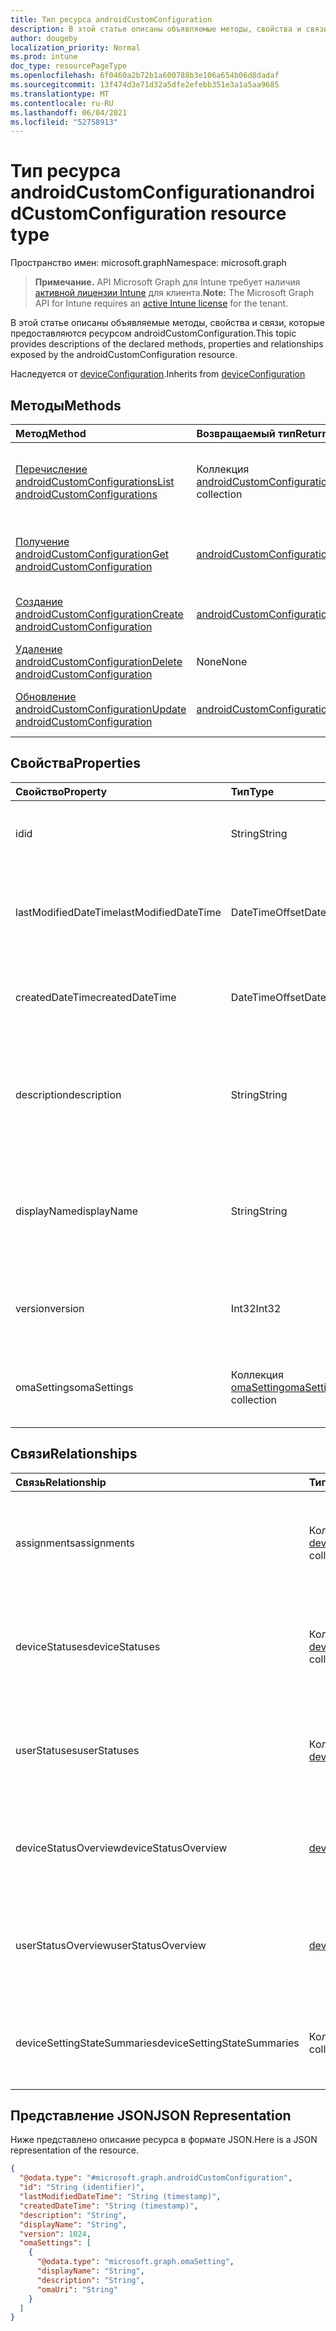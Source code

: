 ```yaml
---
title: Тип ресурса androidCustomConfiguration
description: В этой статье описаны объявляемые методы, свойства и связи, которые предоставляются ресурсом androidCustomConfiguration.
author: dougeby
localization_priority: Normal
ms.prod: intune
doc_type: resourcePageType
ms.openlocfilehash: 6f0460a2b72b1a600788b3e106a654b06d8dadaf
ms.sourcegitcommit: 13f474d3e71d32a5dfe2efebb351e3a1a5aa9685
ms.translationtype: MT
ms.contentlocale: ru-RU
ms.lasthandoff: 06/04/2021
ms.locfileid: "52758913"
---
```

# <a name="androidcustomconfiguration-resource-type"></a><span data-ttu-id="5a3d3-103">Тип ресурса androidCustomConfiguration</span><span class="sxs-lookup"><span data-stu-id="5a3d3-103">androidCustomConfiguration resource type</span></span>

<span data-ttu-id="5a3d3-104">Пространство имен: microsoft.graph</span><span class="sxs-lookup"><span data-stu-id="5a3d3-104">Namespace: microsoft.graph</span></span>

> <span data-ttu-id="5a3d3-105">**Примечание.** API Microsoft Graph для Intune требует наличия [активной лицензии Intune](https://go.microsoft.com/fwlink/?linkid=839381) для клиента.</span><span class="sxs-lookup"><span data-stu-id="5a3d3-105">**Note:** The Microsoft Graph API for Intune requires an [active Intune license](https://go.microsoft.com/fwlink/?linkid=839381) for the tenant.</span></span>

<span data-ttu-id="5a3d3-106">В этой статье описаны объявляемые методы, свойства и связи, которые предоставляются ресурсом androidCustomConfiguration.</span><span class="sxs-lookup"><span data-stu-id="5a3d3-106">This topic provides descriptions of the declared methods, properties and relationships exposed by the androidCustomConfiguration resource.</span></span>


<span data-ttu-id="5a3d3-107">Наследуется от [deviceConfiguration](../resources/intune-deviceconfig-deviceconfiguration.md).</span><span class="sxs-lookup"><span data-stu-id="5a3d3-107">Inherits from [deviceConfiguration](../resources/intune-deviceconfig-deviceconfiguration.md)</span></span>

## <a name="methods"></a><span data-ttu-id="5a3d3-108">Методы</span><span class="sxs-lookup"><span data-stu-id="5a3d3-108">Methods</span></span>
|<span data-ttu-id="5a3d3-109">Метод</span><span class="sxs-lookup"><span data-stu-id="5a3d3-109">Method</span></span>|<span data-ttu-id="5a3d3-110">Возвращаемый тип</span><span class="sxs-lookup"><span data-stu-id="5a3d3-110">Return Type</span></span>|<span data-ttu-id="5a3d3-111">Описание</span><span class="sxs-lookup"><span data-stu-id="5a3d3-111">Description</span></span>|
|:---|:---|:---|
|[<span data-ttu-id="5a3d3-112">Перечисление androidCustomConfigurations</span><span class="sxs-lookup"><span data-stu-id="5a3d3-112">List androidCustomConfigurations</span></span>](../api/intune-deviceconfig-androidcustomconfiguration-list.md)|<span data-ttu-id="5a3d3-113">Коллекция [androidCustomConfiguration](../resources/intune-deviceconfig-androidcustomconfiguration.md)</span><span class="sxs-lookup"><span data-stu-id="5a3d3-113">[androidCustomConfiguration](../resources/intune-deviceconfig-androidcustomconfiguration.md) collection</span></span>|<span data-ttu-id="5a3d3-114">Перечисление свойств и связей объектов [androidCustomConfiguration](../resources/intune-deviceconfig-androidcustomconfiguration.md).</span><span class="sxs-lookup"><span data-stu-id="5a3d3-114">List properties and relationships of the [androidCustomConfiguration](../resources/intune-deviceconfig-androidcustomconfiguration.md) objects.</span></span>|
|[<span data-ttu-id="5a3d3-115">Получение androidCustomConfiguration</span><span class="sxs-lookup"><span data-stu-id="5a3d3-115">Get androidCustomConfiguration</span></span>](../api/intune-deviceconfig-androidcustomconfiguration-get.md)|[<span data-ttu-id="5a3d3-116">androidCustomConfiguration</span><span class="sxs-lookup"><span data-stu-id="5a3d3-116">androidCustomConfiguration</span></span>](../resources/intune-deviceconfig-androidcustomconfiguration.md)|<span data-ttu-id="5a3d3-117">Считывание свойств и связей объекта [androidCustomConfiguration](../resources/intune-deviceconfig-androidcustomconfiguration.md).</span><span class="sxs-lookup"><span data-stu-id="5a3d3-117">Read properties and relationships of the [androidCustomConfiguration](../resources/intune-deviceconfig-androidcustomconfiguration.md) object.</span></span>|
|[<span data-ttu-id="5a3d3-118">Создание androidCustomConfiguration</span><span class="sxs-lookup"><span data-stu-id="5a3d3-118">Create androidCustomConfiguration</span></span>](../api/intune-deviceconfig-androidcustomconfiguration-create.md)|[<span data-ttu-id="5a3d3-119">androidCustomConfiguration</span><span class="sxs-lookup"><span data-stu-id="5a3d3-119">androidCustomConfiguration</span></span>](../resources/intune-deviceconfig-androidcustomconfiguration.md)|<span data-ttu-id="5a3d3-120">Создание объекта [androidCustomConfiguration](../resources/intune-deviceconfig-androidcustomconfiguration.md).</span><span class="sxs-lookup"><span data-stu-id="5a3d3-120">Create a new [androidCustomConfiguration](../resources/intune-deviceconfig-androidcustomconfiguration.md) object.</span></span>|
|[<span data-ttu-id="5a3d3-121">Удаление androidCustomConfiguration</span><span class="sxs-lookup"><span data-stu-id="5a3d3-121">Delete androidCustomConfiguration</span></span>](../api/intune-deviceconfig-androidcustomconfiguration-delete.md)|<span data-ttu-id="5a3d3-122">None</span><span class="sxs-lookup"><span data-stu-id="5a3d3-122">None</span></span>|<span data-ttu-id="5a3d3-123">Удаление экземпляра [androidCustomConfiguration](../resources/intune-deviceconfig-androidcustomconfiguration.md).</span><span class="sxs-lookup"><span data-stu-id="5a3d3-123">Deletes a [androidCustomConfiguration](../resources/intune-deviceconfig-androidcustomconfiguration.md).</span></span>|
|[<span data-ttu-id="5a3d3-124">Обновление androidCustomConfiguration</span><span class="sxs-lookup"><span data-stu-id="5a3d3-124">Update androidCustomConfiguration</span></span>](../api/intune-deviceconfig-androidcustomconfiguration-update.md)|[<span data-ttu-id="5a3d3-125">androidCustomConfiguration</span><span class="sxs-lookup"><span data-stu-id="5a3d3-125">androidCustomConfiguration</span></span>](../resources/intune-deviceconfig-androidcustomconfiguration.md)|<span data-ttu-id="5a3d3-126">Обновление свойств объекта [androidCustomConfiguration](../resources/intune-deviceconfig-androidcustomconfiguration.md).</span><span class="sxs-lookup"><span data-stu-id="5a3d3-126">Update the properties of a [androidCustomConfiguration](../resources/intune-deviceconfig-androidcustomconfiguration.md) object.</span></span>|

## <a name="properties"></a><span data-ttu-id="5a3d3-127">Свойства</span><span class="sxs-lookup"><span data-stu-id="5a3d3-127">Properties</span></span>
|<span data-ttu-id="5a3d3-128">Свойство</span><span class="sxs-lookup"><span data-stu-id="5a3d3-128">Property</span></span>|<span data-ttu-id="5a3d3-129">Тип</span><span class="sxs-lookup"><span data-stu-id="5a3d3-129">Type</span></span>|<span data-ttu-id="5a3d3-130">Описание</span><span class="sxs-lookup"><span data-stu-id="5a3d3-130">Description</span></span>|
|:---|:---|:---|
|<span data-ttu-id="5a3d3-131">id</span><span class="sxs-lookup"><span data-stu-id="5a3d3-131">id</span></span>|<span data-ttu-id="5a3d3-132">String</span><span class="sxs-lookup"><span data-stu-id="5a3d3-132">String</span></span>|<span data-ttu-id="5a3d3-133">Ключ объекта.</span><span class="sxs-lookup"><span data-stu-id="5a3d3-133">Key of the entity.</span></span> <span data-ttu-id="5a3d3-134">Наследуется от объекта [deviceConfiguration](../resources/intune-deviceconfig-deviceconfiguration.md).</span><span class="sxs-lookup"><span data-stu-id="5a3d3-134">Inherited from [deviceConfiguration](../resources/intune-deviceconfig-deviceconfiguration.md)</span></span>|
|<span data-ttu-id="5a3d3-135">lastModifiedDateTime</span><span class="sxs-lookup"><span data-stu-id="5a3d3-135">lastModifiedDateTime</span></span>|<span data-ttu-id="5a3d3-136">DateTimeOffset</span><span class="sxs-lookup"><span data-stu-id="5a3d3-136">DateTimeOffset</span></span>|<span data-ttu-id="5a3d3-137">Дата и время последнего изменения объекта.</span><span class="sxs-lookup"><span data-stu-id="5a3d3-137">DateTime the object was last modified.</span></span> <span data-ttu-id="5a3d3-138">Наследуется от объекта [deviceConfiguration](../resources/intune-deviceconfig-deviceconfiguration.md).</span><span class="sxs-lookup"><span data-stu-id="5a3d3-138">Inherited from [deviceConfiguration](../resources/intune-deviceconfig-deviceconfiguration.md)</span></span>|
|<span data-ttu-id="5a3d3-139">createdDateTime</span><span class="sxs-lookup"><span data-stu-id="5a3d3-139">createdDateTime</span></span>|<span data-ttu-id="5a3d3-140">DateTimeOffset</span><span class="sxs-lookup"><span data-stu-id="5a3d3-140">DateTimeOffset</span></span>|<span data-ttu-id="5a3d3-141">Дата и время создания объекта.</span><span class="sxs-lookup"><span data-stu-id="5a3d3-141">DateTime the object was created.</span></span> <span data-ttu-id="5a3d3-142">Наследуется от объекта [deviceConfiguration](../resources/intune-deviceconfig-deviceconfiguration.md).</span><span class="sxs-lookup"><span data-stu-id="5a3d3-142">Inherited from [deviceConfiguration](../resources/intune-deviceconfig-deviceconfiguration.md)</span></span>|
|<span data-ttu-id="5a3d3-143">description</span><span class="sxs-lookup"><span data-stu-id="5a3d3-143">description</span></span>|<span data-ttu-id="5a3d3-144">String</span><span class="sxs-lookup"><span data-stu-id="5a3d3-144">String</span></span>|<span data-ttu-id="5a3d3-145">Указанное администратором описание конфигурации устройства.</span><span class="sxs-lookup"><span data-stu-id="5a3d3-145">Admin provided description of the Device Configuration.</span></span> <span data-ttu-id="5a3d3-146">Наследуется от объекта [deviceConfiguration](../resources/intune-deviceconfig-deviceconfiguration.md).</span><span class="sxs-lookup"><span data-stu-id="5a3d3-146">Inherited from [deviceConfiguration](../resources/intune-deviceconfig-deviceconfiguration.md)</span></span>|
|<span data-ttu-id="5a3d3-147">displayName</span><span class="sxs-lookup"><span data-stu-id="5a3d3-147">displayName</span></span>|<span data-ttu-id="5a3d3-148">String</span><span class="sxs-lookup"><span data-stu-id="5a3d3-148">String</span></span>|<span data-ttu-id="5a3d3-149">Указанное администратором имя конфигурации устройства.</span><span class="sxs-lookup"><span data-stu-id="5a3d3-149">Admin provided name of the device configuration.</span></span> <span data-ttu-id="5a3d3-150">Наследуется от объекта [deviceConfiguration](../resources/intune-deviceconfig-deviceconfiguration.md).</span><span class="sxs-lookup"><span data-stu-id="5a3d3-150">Inherited from [deviceConfiguration](../resources/intune-deviceconfig-deviceconfiguration.md)</span></span>|
|<span data-ttu-id="5a3d3-151">version</span><span class="sxs-lookup"><span data-stu-id="5a3d3-151">version</span></span>|<span data-ttu-id="5a3d3-152">Int32</span><span class="sxs-lookup"><span data-stu-id="5a3d3-152">Int32</span></span>|<span data-ttu-id="5a3d3-153">Версия конфигурации устройства.</span><span class="sxs-lookup"><span data-stu-id="5a3d3-153">Version of the device configuration.</span></span> <span data-ttu-id="5a3d3-154">Наследуется от объекта [deviceConfiguration](../resources/intune-deviceconfig-deviceconfiguration.md).</span><span class="sxs-lookup"><span data-stu-id="5a3d3-154">Inherited from [deviceConfiguration](../resources/intune-deviceconfig-deviceconfiguration.md)</span></span>|
|<span data-ttu-id="5a3d3-155">omaSettings</span><span class="sxs-lookup"><span data-stu-id="5a3d3-155">omaSettings</span></span>|<span data-ttu-id="5a3d3-156">Коллекция [omaSetting](../resources/intune-deviceconfig-omasetting.md)</span><span class="sxs-lookup"><span data-stu-id="5a3d3-156">[omaSetting](../resources/intune-deviceconfig-omasetting.md) collection</span></span>|<span data-ttu-id="5a3d3-157">Параметры OMA.</span><span class="sxs-lookup"><span data-stu-id="5a3d3-157">OMA settings.</span></span> <span data-ttu-id="5a3d3-158">Эта коллекция может содержать не более 1000 элементов.</span><span class="sxs-lookup"><span data-stu-id="5a3d3-158">This collection can contain a maximum of 1000 elements.</span></span>|

## <a name="relationships"></a><span data-ttu-id="5a3d3-159">Связи</span><span class="sxs-lookup"><span data-stu-id="5a3d3-159">Relationships</span></span>
|<span data-ttu-id="5a3d3-160">Связь</span><span class="sxs-lookup"><span data-stu-id="5a3d3-160">Relationship</span></span>|<span data-ttu-id="5a3d3-161">Тип</span><span class="sxs-lookup"><span data-stu-id="5a3d3-161">Type</span></span>|<span data-ttu-id="5a3d3-162">Описание</span><span class="sxs-lookup"><span data-stu-id="5a3d3-162">Description</span></span>|
|:---|:---|:---|
|<span data-ttu-id="5a3d3-163">assignments</span><span class="sxs-lookup"><span data-stu-id="5a3d3-163">assignments</span></span>|<span data-ttu-id="5a3d3-164">Коллекция [deviceConfigurationAssignment](../resources/intune-deviceconfig-deviceconfigurationassignment.md)</span><span class="sxs-lookup"><span data-stu-id="5a3d3-164">[deviceConfigurationAssignment](../resources/intune-deviceconfig-deviceconfigurationassignment.md) collection</span></span>|<span data-ttu-id="5a3d3-165">Список назначений для профиля конфигурации устройства.</span><span class="sxs-lookup"><span data-stu-id="5a3d3-165">The list of assignments for the device configuration profile.</span></span> <span data-ttu-id="5a3d3-166">Наследуется от объекта [deviceConfiguration](../resources/intune-deviceconfig-deviceconfiguration.md).</span><span class="sxs-lookup"><span data-stu-id="5a3d3-166">Inherited from [deviceConfiguration](../resources/intune-deviceconfig-deviceconfiguration.md)</span></span>|
|<span data-ttu-id="5a3d3-167">deviceStatuses</span><span class="sxs-lookup"><span data-stu-id="5a3d3-167">deviceStatuses</span></span>|<span data-ttu-id="5a3d3-168">Коллекция [deviceConfigurationDeviceStatus](../resources/intune-deviceconfig-deviceconfigurationdevicestatus.md)</span><span class="sxs-lookup"><span data-stu-id="5a3d3-168">[deviceConfigurationDeviceStatus](../resources/intune-deviceconfig-deviceconfigurationdevicestatus.md) collection</span></span>|<span data-ttu-id="5a3d3-169">Состояние установки конфигурации для каждого устройства.</span><span class="sxs-lookup"><span data-stu-id="5a3d3-169">Device configuration installation status by device.</span></span> <span data-ttu-id="5a3d3-170">Наследуется от объекта [deviceConfiguration](../resources/intune-deviceconfig-deviceconfiguration.md).</span><span class="sxs-lookup"><span data-stu-id="5a3d3-170">Inherited from [deviceConfiguration](../resources/intune-deviceconfig-deviceconfiguration.md)</span></span>|
|<span data-ttu-id="5a3d3-171">userStatuses</span><span class="sxs-lookup"><span data-stu-id="5a3d3-171">userStatuses</span></span>|<span data-ttu-id="5a3d3-172">Коллекция [deviceConfigurationUserStatus](../resources/intune-deviceconfig-deviceconfigurationuserstatus.md)</span><span class="sxs-lookup"><span data-stu-id="5a3d3-172">[deviceConfigurationUserStatus](../resources/intune-deviceconfig-deviceconfigurationuserstatus.md) collection</span></span>|<span data-ttu-id="5a3d3-173">Состояние установки конфигурации устройства пользователем.</span><span class="sxs-lookup"><span data-stu-id="5a3d3-173">Device configuration installation status by user.</span></span> <span data-ttu-id="5a3d3-174">Наследуется от объекта [deviceConfiguration](../resources/intune-deviceconfig-deviceconfiguration.md).</span><span class="sxs-lookup"><span data-stu-id="5a3d3-174">Inherited from [deviceConfiguration](../resources/intune-deviceconfig-deviceconfiguration.md)</span></span>|
|<span data-ttu-id="5a3d3-175">deviceStatusOverview</span><span class="sxs-lookup"><span data-stu-id="5a3d3-175">deviceStatusOverview</span></span>|[<span data-ttu-id="5a3d3-176">deviceConfigurationDeviceOverview</span><span class="sxs-lookup"><span data-stu-id="5a3d3-176">deviceConfigurationDeviceOverview</span></span>](../resources/intune-deviceconfig-deviceconfigurationdeviceoverview.md)|<span data-ttu-id="5a3d3-177">Обзор состояния конфигурации устройств. Наследуется от [deviceConfiguration](../resources/intune-deviceconfig-deviceconfiguration.md).</span><span class="sxs-lookup"><span data-stu-id="5a3d3-177">Device Configuration devices status overview Inherited from [deviceConfiguration](../resources/intune-deviceconfig-deviceconfiguration.md)</span></span>|
|<span data-ttu-id="5a3d3-178">userStatusOverview</span><span class="sxs-lookup"><span data-stu-id="5a3d3-178">userStatusOverview</span></span>|[<span data-ttu-id="5a3d3-179">deviceConfigurationUserOverview</span><span class="sxs-lookup"><span data-stu-id="5a3d3-179">deviceConfigurationUserOverview</span></span>](../resources/intune-deviceconfig-deviceconfigurationuseroverview.md)|<span data-ttu-id="5a3d3-180">Обзор состояния конфигурации устройств для пользователей. Наследуется от [deviceConfiguration](../resources/intune-deviceconfig-deviceconfiguration.md).</span><span class="sxs-lookup"><span data-stu-id="5a3d3-180">Device Configuration users status overview Inherited from [deviceConfiguration](../resources/intune-deviceconfig-deviceconfiguration.md)</span></span>|
|<span data-ttu-id="5a3d3-181">deviceSettingStateSummaries</span><span class="sxs-lookup"><span data-stu-id="5a3d3-181">deviceSettingStateSummaries</span></span>|<span data-ttu-id="5a3d3-182">Коллекция [settingStateDeviceSummary](../resources/intune-deviceconfig-settingstatedevicesummary.md)</span><span class="sxs-lookup"><span data-stu-id="5a3d3-182">[settingStateDeviceSummary](../resources/intune-deviceconfig-settingstatedevicesummary.md) collection</span></span>|<span data-ttu-id="5a3d3-183">Сводка данных о состоянии настройки конфигурации устройств. Наследуется от [deviceConfiguration](../resources/intune-deviceconfig-deviceconfiguration.md).</span><span class="sxs-lookup"><span data-stu-id="5a3d3-183">Device Configuration Setting State Device Summary Inherited from [deviceConfiguration](../resources/intune-deviceconfig-deviceconfiguration.md)</span></span>|

## <a name="json-representation"></a><span data-ttu-id="5a3d3-184">Представление JSON</span><span class="sxs-lookup"><span data-stu-id="5a3d3-184">JSON Representation</span></span>
<span data-ttu-id="5a3d3-185">Ниже представлено описание ресурса в формате JSON.</span><span class="sxs-lookup"><span data-stu-id="5a3d3-185">Here is a JSON representation of the resource.</span></span>
<!-- {
  "blockType": "resource",
  "keyProperty": "id",
  "@odata.type": "microsoft.graph.androidCustomConfiguration"
}
-->
``` json
{
  "@odata.type": "#microsoft.graph.androidCustomConfiguration",
  "id": "String (identifier)",
  "lastModifiedDateTime": "String (timestamp)",
  "createdDateTime": "String (timestamp)",
  "description": "String",
  "displayName": "String",
  "version": 1024,
  "omaSettings": [
    {
      "@odata.type": "microsoft.graph.omaSetting",
      "displayName": "String",
      "description": "String",
      "omaUri": "String"
    }
  ]
}
```




